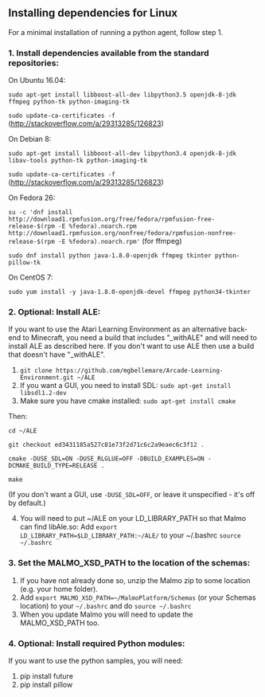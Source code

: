 ## Installing dependencies for Linux ##

For a minimal installation of running a python agent, follow step 1.

### 1. Install dependencies available from the standard repositories: ###

On Ubuntu 16.04:

`sudo apt-get install libboost-all-dev libpython3.5 openjdk-8-jdk ffmpeg python-tk python-imaging-tk`  

`sudo update-ca-certificates -f` (http://stackoverflow.com/a/29313285/126823)

On Debian 8:

`sudo apt-get install libboost-all-dev libpython3.4 openjdk-8-jdk libav-tools python-tk python-imaging-tk`  

`sudo update-ca-certificates -f` (http://stackoverflow.com/a/29313285/126823)

On Fedora 26:

`su -c 'dnf install http://download1.rpmfusion.org/free/fedora/rpmfusion-free-release-$(rpm -E %fedora).noarch.rpm http://download1.rpmfusion.org/nonfree/fedora/rpmfusion-nonfree-release-$(rpm -E %fedora).noarch.rpm'` (for ffmpeg)  

`sudo dnf install python java-1.8.0-openjdk ffmpeg tkinter python-pillow-tk`

On CentOS 7:

`sudo yum install -y java-1.8.0-openjdk-devel ffmpeg python34-tkinter`

### 2. Optional: Install ALE: ###

If you want to use the Atari Learning Environment as an alternative back-end to Minecraft, you need a build that includes "_withALE"
and will need to install ALE as described here. If you don't want to use ALE then use a build that doesn't have "_withALE".

1. `git clone https://github.com/mgbellemare/Arcade-Learning-Environment.git ~/ALE`
2. If you want a GUI, you need to install SDL:
`sudo apt-get install libsdl1.2-dev`
3. Make sure you have cmake installed:
`sudo apt-get install cmake`

Then:

`cd ~/ALE`

`git checkout ed3431185a527c81e73f2d71c6c2a9eaec6c3f12 .`

`cmake -DUSE_SDL=ON -DUSE_RLGLUE=OFF -DBUILD_EXAMPLES=ON -DCMAKE_BUILD_TYPE=RELEASE .`

`make`

(If you don't want a GUI, use `-DUSE_SDL=OFF`, or leave it unspecified - it's off by default.)

4. You will need to put ~/ALE on your LD_LIBRARY_PATH so that Malmo can find libAle.so:
Add `export LD_LIBRARY_PATH=$LD_LIBRARY_PATH:~/ALE/` to your ~/.bashrc
`source ~/.bashrc`

### 3. Set the MALMO_XSD_PATH to the location of the schemas: ###

1. If you have not already done so, unzip the Malmo zip to some location (e.g. your home folder).
2. Add `export MALMO_XSD_PATH=~/MalmoPlatform/Schemas` (or your Schemas location) to your `~/.bashrc` and do `source ~/.bashrc`
3. When you update Malmo you will need to update the MALMO_XSD_PATH too.

### 4. Optional: Install required Python modules: ###

If you want to use the python samples, you will need:
       
1. pip install future
2. pip install pillow
